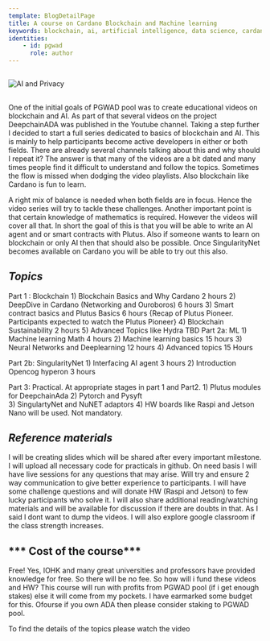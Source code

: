 ```yaml
---
template: BlogDetailPage
title: A course on Cardano Blockchain and Machine learning
keywords: blockchain, ai, artificial intelligence, data science, cardano, blockchain, SingularityNet
identities: 
    - id: pgwad
      role: author
---
```


##
![AI and Privacy](https://github.com/armada-alliance/assets/blob/gh-pages/ai_privacy.png?raw=true)

##
One of the initial goals of PGWAD pool was to create educational videos on blockchain and AI. As part of that several videos on the project DeepchainADA was published in the Youtube channel. Taking a step further I decided to start a full series dedicated to basics of blockchain and AI. This is mainly to help participants become active developers in either or both fields. There are already several channels talking about this and why should I repeat it? The answer is that many of the videos are a bit dated and many times people find it difficult to understand and follow the topics. Sometimes the flow is missed when dodging the video playlists. Also blockchain like Cardano is fun to learn. 

A right mix of balance is needed when both fields are in focus. Hence the video series will try to tackle these challenges. Another important point is that certain knowledge of mathematics is required. However the videos will cover all that. 
In short the goal of this is that you will be able to write an AI agent and or smart contracts with Plutus.
Also if someone wants to learn on blockchain or only AI then that should also be possible. Once SingularityNet becomes available on Cardano you will be able to try out this also.

## ***Topics***

Part 1 : Blockchain
	1) Blockchain Basics and Why Cardano 2 hours
	2) DeepDive in Cardano (Networking and Ouroboros) 6 hours
	3) Smart contract basics and Plutus Basics 6 hours {Recap of Plutus Pioneer. Participants expected to watch the Plutus Pioneer} 
	4) Blockchain Sustainability 2 hours
	5) Advanced Topics like Hydra TBD
Part 2a: ML
	1) Machine learning Math 4 hours
	2) Machine learning basics 15 hours
	3) Neural Networks and Deeplearning 12 hours
	4) Advanced topics 15 Hours

Part 2b: SingularityNet
	1) Interfacing AI agent 3 hours
	2) Introduction Opencog hyperon 3 hours
	
Part 3: Practical. At appropriate stages in part 1 and Part2.
	1) Plutus modules for DeepchainAda
	2) Pytorch and Pysyft	
	3) SingulartyNet and NuNET adaptors
	4) HW boards like Raspi and Jetson Nano will be used. Not mandatory.

## ***Reference materials***
I will be creating slides which will be shared after every important milestone. I will upload all necessary code for practicals in github. 
On need basis I will have live sessions for any questions that may arise. Will try and ensure 2 way communication to give better experience to participants.
I will have some challenge questions and will donate HW (Raspi and Jetson) to few lucky participants who solve it. 
I will also share additional reading/watching materials and will be available for discussion if there are doubts in that. As I said I dont want to dump the videos.
I will also explore google classroom if the class strength increases. 

## *** Cost of the course***
Free! Yes, IOHK and many great universities and professors have provided knowledge for free. So there will be no fee. 
So how will i fund these videos and HW? This course will run with profits from PGWAD pool (if i get enough stakes) else it will come from my pockets. I have earmarked some budget for this.
Ofourse if you own ADA then please consider staking to PGWAD pool.



To find the details of the topics please watch the video 
<YoutubeVideo url="https://www.youtube.com/watch?v=jJoVFlZlI94" />
